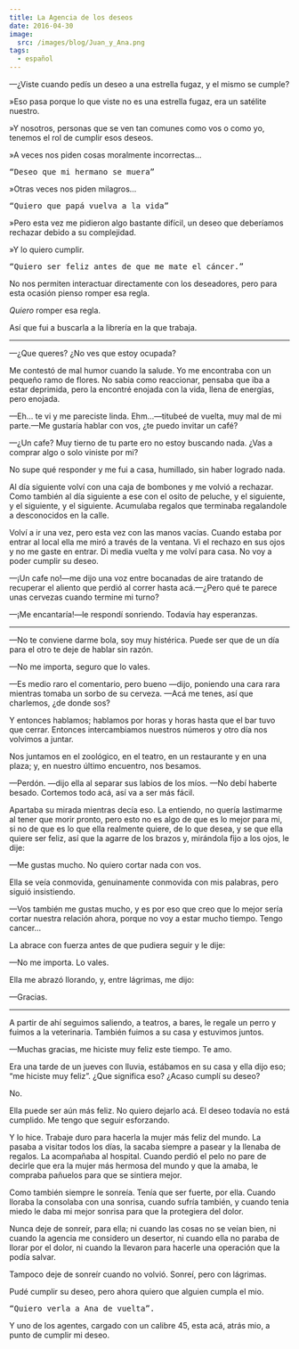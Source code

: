 ```yaml
---
title: La Agencia de los deseos
date: 2016-04-30
image:
  src: /images/blog/Juan_y_Ana.png
tags:
  - español
---
```

<span style="font-weight: 400;">—¿Viste cuando pedís un deseo a una estrella fugaz, y el mismo se cumple?</span>

<span style="font-weight: 400;">»Eso pasa porque lo que viste no es una estrella fugaz, era un satélite nuestro.</span>

<span style="font-weight: 400;">»Y nosotros, personas que se ven tan comunes como vos o como yo, tenemos el rol de cumplir esos deseos.</span>

<span style="font-weight: 400;">»A veces nos piden cosas moralmente incorrectas…</span>
<pre><span style="font-weight: 400;">“Deseo que mi hermano se muera”</span></pre>
<span style="font-weight: 400;">»Otras veces nos piden milagros…</span>
<pre><span style="font-weight: 400;">“Quiero que papá vuelva a la vida”</span></pre>
<span style="font-weight: 400;">»Pero esta vez me pidieron algo bastante difícil, un deseo que deberíamos rechazar debido a su complejidad.</span>

<span style="font-weight: 400;">»Y lo quiero cumplir.</span>
<pre><span style="font-weight: 400;">“Quiero ser feliz antes de que me mate el cáncer.”</span></pre>
<span style="font-weight: 400;">No nos permiten interactuar directamente con los deseadores, pero para esta ocasión pienso romper esa regla.</span>

<i><span style="font-weight: 400;">Quiero</span></i><span style="font-weight: 400;"> romper esa regla.</span>

<span style="font-weight: 400;">Así que fui a buscarla a la librería en la que trabaja.</span>

<hr />

<span style="font-weight: 400;">—¿Que queres? ¿No ves que estoy ocupada?</span>

<span style="font-weight: 400;">Me contestó de mal humor cuando la salude. Yo me encontraba con un pequeño ramo de flores. No sabia como reaccionar, pensaba que iba a estar deprimida, pero la encontré enojada con la vida, llena de energías, pero enojada.</span>

<span style="font-weight: 400;">—Eh… te vi y me pareciste linda. Ehm...—titubeé de vuelta, muy mal de mi parte.—Me gustaría hablar con vos, ¿te puedo invitar un café?</span>

<span style="font-weight: 400;">—¿Un cafe? Muy tierno de tu parte ero no estoy buscando nada. ¿Vas a comprar algo o solo viniste por mi?</span>

<span style="font-weight: 400;">No supe qué responder y me fui a casa, humillado, sin haber logrado nada.</span>

<span style="font-weight: 400;">Al día siguiente volví con una caja de bombones y me volvió a rechazar. Como también al día siguiente a ese con el osito de peluche, y el siguiente, y el siguiente, y el siguiente. Acumulaba regalos que terminaba regalandole a desconocidos en la calle.</span>

<span style="font-weight: 400;">Volví a ir una vez, pero esta vez con las manos vacías. Cuando estaba por entrar al local ella me miró a través de la ventana. Vi el rechazo en sus ojos y no me gaste en entrar. Di media vuelta y me volví para casa. No voy a poder cumplir su deseo.</span>

<span style="font-weight: 400;">—¡Un cafe no!—me dijo una voz entre bocanadas de aire tratando de recuperar el aliento que perdió al correr hasta acá.—¿Pero qué te parece unas cervezas cuando termine mi turno?</span>

<span style="font-weight: 400;">—¡Me encantaría!—le respondí sonriendo. Todavía hay esperanzas.</span>

<hr />

<span style="font-weight: 400;">—No te conviene darme bola, soy muy histérica. Puede ser que de un día para el otro te deje de hablar sin razón.</span>

<span style="font-weight: 400;">—No me importa, seguro que lo vales.</span>

<span style="font-weight: 400;">—Es medio raro el comentario, pero bueno —dijo, poniendo una cara rara mientras tomaba un sorbo de su cerveza. —Acá me tenes, así que charlemos, ¿de donde sos?</span>

<span style="font-weight: 400;">Y entonces hablamos; hablamos por horas y horas hasta que el bar tuvo que cerrar. Entonces intercambiamos nuestros números y otro día nos volvimos a juntar.</span>

<span style="font-weight: 400;">Nos juntamos en el zoológico, en el teatro, en un restaurante y en una plaza; y, en nuestro último encuentro, nos besamos.</span>

<span style="font-weight: 400;">—Perdón. —dijo ella al separar sus labios de los míos. —No debí haberte besado. Cortemos todo acá, así va a ser más fácil.</span>

<span style="font-weight: 400;">Apartaba su mirada mientras decía eso. La entiendo, no quería lastimarme al tener que morir pronto, pero esto no es algo de que es lo mejor para mi, si no de que es lo que ella realmente quiere, de lo que desea, y se que ella quiere ser feliz, así que la agarre de los brazos y, mirándola fijo a los ojos, le dije:</span>

<span style="font-weight: 400;">—Me gustas mucho. No quiero cortar nada con vos.</span>

<span style="font-weight: 400;">Ella se veía conmovida, genuinamente conmovida con mis palabras, pero siguió insistiendo.</span>

<span style="font-weight: 400;">—Vos también me gustas mucho, y es por eso que creo que lo mejor sería cortar nuestra relación ahora, porque no voy a estar mucho tiempo. Tengo cancer…</span>

<span style="font-weight: 400;">La abrace con fuerza antes de que pudiera seguir y le dije:</span>

<span style="font-weight: 400;">—No me importa. Lo vales.</span>

<span style="font-weight: 400;">Ella me abrazó llorando, y, entre lágrimas, me dijo:</span>

<span style="font-weight: 400;">—Gracias.</span>

<hr />

<span style="font-weight: 400;">A partir de ahí seguimos saliendo, a teatros, a bares, le regale un perro y fuimos a la veterinaria. También fuimos a su casa y estuvimos juntos.</span>

<span style="font-weight: 400;">—Muchas gracias, me hiciste muy feliz este tiempo. Te amo.</span>

<span style="font-weight: 400;">Era una tarde de un jueves con lluvia, estábamos en su casa y ella dijo eso; “me hiciste muy feliz”. ¿Que significa eso? ¿Acaso cumplí su deseo?</span>

<span style="font-weight: 400;">No.</span>

<span style="font-weight: 400;">Ella puede ser aún más feliz. No quiero dejarlo acá. El deseo todavía no está cumplido. Me tengo que seguir esforzando.</span>

<span style="font-weight: 400;">Y lo hice. Trabaje duro para hacerla la mujer más feliz del mundo. La pasaba a visitar todos los días, la sacaba siempre a pasear y la llenaba de regalos. La acompañaba al hospital. Cuando perdió el pelo no pare de decirle que era la mujer más hermosa del mundo y que la amaba, le compraba pañuelos para que se sintiera mejor.</span>

<span style="font-weight: 400;">Como también siempre le sonreía. Tenía que ser fuerte, por ella. Cuando lloraba la consolaba con una sonrisa, cuando sufría también, y cuando tenia miedo le daba mi mejor sonrisa para que la protegiera del dolor.</span>

<span style="font-weight: 400;">Nunca deje de sonreír, para ella; ni cuando las cosas no se veían bien, ni cuando la agencia me considero un desertor, ni cuando ella no paraba de llorar por el dolor, ni cuando la llevaron para hacerle una operación que la podía salvar.</span>

<span style="font-weight: 400;">Tampoco deje de sonreír cuando no volvió. Sonreí, pero con lágrimas.</span>

<span style="font-weight: 400;">Pudé cumplir su deseo, pero ahora quiero que alguien cumpla el mio.</span>
<pre><span style="font-weight: 400;">“Quiero verla a Ana de vuelta”.</span></pre>
<span style="font-weight: 400;">Y uno de los agentes, cargado con un calibre 45, esta acá, atrás mio, a punto de cumplir mi deseo.</span>
